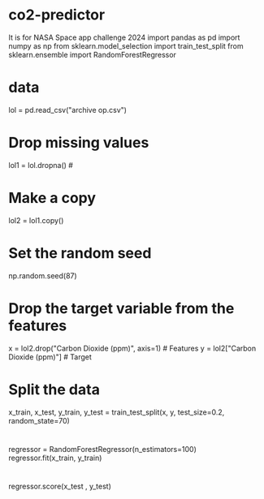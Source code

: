 # co2-predictor
It is for NASA Space app challenge 2024 
import pandas as pd
import numpy as np
from sklearn.model_selection import train_test_split
from sklearn.ensemble import RandomForestRegressor

# data
lol = pd.read_csv("archive op.csv")

# Drop missing values 
lol1 = lol.dropna()  # 

# Make a copy 
lol2 = lol1.copy()

# Set the random seed
np.random.seed(87)   

# Drop the target variable from the features
x = lol2.drop("Carbon Dioxide (ppm)", axis=1)  # Features
y = lol2["Carbon Dioxide (ppm)"]  # Target

# Split the data 
x_train, x_test, y_train, y_test = train_test_split(x, y, test_size=0.2, random_state=70)

# 
regressor = RandomForestRegressor(n_estimators=100)
regressor.fit(x_train, y_train)

# 

regressor.score(x_test , y_test)
